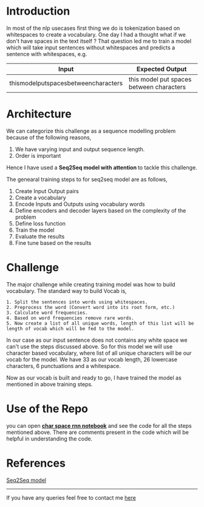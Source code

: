 # Introduction
In most of the nlp usecases first thing we do is tokenization based on whitespaces to create a vocabulary. 
One day I had a thought what if we don't have spaces in the text itself ?
That question led me to train a model which will take input sentences without whitespaces and predicts a sentence with whitespaces, e.g.

| Input | Expected Output |
| ------------- | ----------- |
| thismodelputspacesbetweencharacters      | this model put spaces between characters|

# Architecture
We can categorize this challenge as a sequence modelling problem because of the following reasons,
1. We have varying input and output sequence length.
2. Order is important


Hence I have used a <b> Seq2Seq model with attention </b> to tackle this challenge.


The genearal training steps to for seq2seq model are as follows,
1. Create Input Output pairs
2. Create a vocabulary
3. Encode Inputs and Outputs using vocabulary words
4. Define encoders and decoder layers based on the complexity of the problem
5. Define loss function
6. Train the model
7. Evaluate the results
8. Fine tune based on the results

# Challenge

The major challenge while creating training model was how to build vocabulary. The standard way to build Vocab is,

    1. Split the sentences into words using whitespaces.
    2. Preprocess the word (Convert word into its root form, etc.)
    3. Calculate word frequencies.
    4. Based on word frequencies remove rare words.
    5. Now create a list of all unique words, length of this list will be length of vocab which will be fed to the model.

In our case as our input sentence does not contains any white space we can't use the steps discussed above. So for this model we will use character based vocabulary, where list of all unique characters will be our vocab for the model. We have 33 as our vocab length, 26 lowercase characters, 6 punctuations and a whitespace.

Now as our vocab is built and ready to go, I have trained the model as mentioned in above training steps.

# Use of the Repo
you can open <b><a href="https://github.com/swapnilskumbhar/char_space_rnn/blob/master/char%20space%20rnn%20.ipynb">char space rnn notebook</a></b> and see the code for all the steps mentioned above. There are comments present in the code which will be helpful in understanding the code.
<br>
# References 
<a href="https://pytorch.org/tutorials/beginner/chatbot_tutorial.html">Seq2Seq model</a>

<hr>
If you have any queries feel free to contact me 
<a href="https://www.linkedin.com/in/swapnilskumbhar">here</a>




